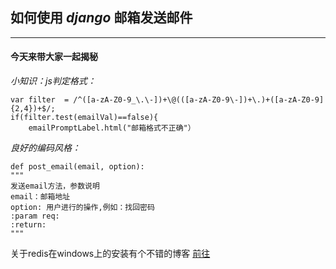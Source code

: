 ## 如何使用 *django* 邮箱发送邮件

***

####  今天来带大家一起揭秘


*小知识：js判定格式：*

    var filter  = /^([a-zA-Z0-9_\.\-])+\@(([a-zA-Z0-9\-])+\.)+([a-zA-Z0-9]{2,4})+$/;
    if(filter.test(emailVal)==false){
        emailPromptLabel.html("邮箱格式不正确"）

*良好的编码风格：*

    def post_email(email, option):
    """
    发送email方法，参数说明
    email：邮箱地址
    option: 用户进行的操作,例如：找回密码
    :param req:
    :return:
    """

关于redis在windows上的安装有个不错的博客 [前往](http://keenwon.com/1275.html)